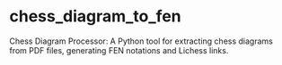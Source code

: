 # chess_diagram_to_fen
Chess Diagram Processor: A Python tool for extracting chess diagrams from PDF files, generating FEN notations and Lichess links.
